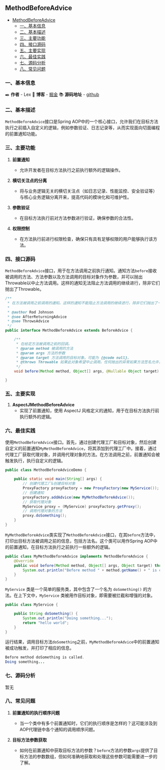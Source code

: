 ## MethodBeforeAdvice

- [MethodBeforeAdvice](#MethodBeforeAdvice)
    - [一、基本信息](#一基本信息)
    - [二、基本描述](#二基本描述)
    - [三、主要功能](#三主要功能)
    - [四、接口源码](#四接口源码)
    - [五、主要实现](#五主要实现)
    - [六、最佳实践](#六最佳实践)
    - [七、源码分析](#七源码分析)
    - [八、常见问题](#八常见问题)

### 一、基本信息

✒️ **作者** - Lex 📝 **博客** - [掘金](https://juejin.cn/user/4251135018533068/posts) 📚 **源码地址** - [github](https://github.com/xuchengsheng/spring-reading)

### 二、基本描述

`MethodBeforeAdvice`接口是Spring AOP中的一个核心接口，允许我们在目标方法执行之前插入自定义的逻辑，例如参数验证、日志记录等，从而实现面向切面编程的前置通知功能。

### 三、主要功能

1. **前置通知**

   + 允许开发者在目标方法执行之前执行额外的逻辑操作。

2. **横切关注点的分离**

   + 将与业务逻辑无关的横切关注点（如日志记录、性能监控、安全验证等）与核心业务逻辑分离开来，提高代码的模块化和可维护性。

3. **参数验证**

   + 在目标方法执行前对方法参数进行验证，确保参数的合法性。

4. **权限控制**

   + 在方法执行前进行权限检查，确保只有具有足够权限的用户能够执行该方法。

### 四、接口源码

`MethodBeforeAdvice`接口，用于在方法调用之前执行通知。通知方法`before`接收被调用的方法、方法参数以及方法调用的目标对象作为参数，并可以抛出Throwable以中止方法调用。这样的通知无法阻止方法调用的继续进行，除非它们抛出了Throwable。

```java
/**
 * 在方法被调用之前调用的通知。这样的通知不能阻止方法调用的继续进行，除非它们抛出了一个Throwable。
 *
 * @author Rod Johnson
 * @see AfterReturningAdvice
 * @see ThrowsAdvice
 */
public interface MethodBeforeAdvice extends BeforeAdvice {

	/**
	 * 在给定方法被调用之前的回调。
	 * @param method 被调用的方法
	 * @param args 方法的参数
	 * @param target 方法调用的目标对象。可能为 {@code null}。
	 * @throws Throwable 如果此对象希望中止调用。任何抛出的异常如果方法签名允许，将返回给调用者。否则异常将作为运行时异常进行包装。
	 */
	void before(Method method, Object[] args, @Nullable Object target) throws Throwable;

}
```

### 五、主要实现

1. **AspectJMethodBeforeAdvice**
   - 实现了前置通知，使用 AspectJ 风格定义的通知，用于在目标方法执行前执行额外的逻辑。

### 六、最佳实践

使用`MethodBeforeAdvice`接口。首先，通过创建代理工厂和目标对象，然后创建自定义的前置通知`MyMethodBeforeAdvice`，将其添加到代理工厂中。接着，通过代理工厂获取代理对象，并调用代理对象的方法。在方法调用之前，前置通知会被触发执行，执行自定义的逻辑。

```java
public class MethodBeforeAdviceDemo {

    public static void main(String[] args) {
        // 创建代理工厂&创建目标对象
        ProxyFactory proxyFactory = new ProxyFactory(new MyService());
        // 创建通知
        proxyFactory.addAdvice(new MyMethodBeforeAdvice());
        // 获取代理对象
        MyService proxy = (MyService) proxyFactory.getProxy();
        // 调用代理对象的方法
        proxy.doSomething();
    }
}
```

`MyMethodBeforeAdvice`类实现了`MethodBeforeAdvice`接口，在其`before`方法中，打印出目标方法被调用之前的信息，包括方法名。这个类可以用作Spring AOP中的前置通知，在目标方法执行之前执行一些额外的逻辑。

```java
public class MyMethodBeforeAdvice implements MethodBeforeAdvice {
    @Override
    public void before(Method method, Object[] args, Object target) throws Throwable {
        System.out.println("Before method " + method.getName() + " is called.");
    }
}
```

`MyService` 类是一个简单的服务类，其中包含了一个名为 `doSomething()` 的方法。在上下文中，`MyService` 类被用作目标对象，即需要被拦截和增强的对象。

```java
public class MyService {

    public String doSomething() {
        System.out.println("Doing something...");
        return "hello world";
    }
}
```

运行结果，调用目标方法`doSomething`之前，`MyMethodBeforeAdvice`中的前置通知被成功触发，并打印了相应的信息。

```java
Before method doSomething is called.
Doing something...
```

### 七、源码分析

暂无

### 八、常见问题

1. **前置通知的执行顺序问题**

   + 当一个类中有多个前置通知时，它们的执行顺序是怎样的？这可能涉及到AOP代理链中各个通知的调用顺序问题。

2. **目标方法参数获取**

   + 如何在前置通知中获取目标方法的参数？`before`方法的参数`args`提供了目标方法的参数数组，但如何准确地获取和处理这些参数可能需要进一步的了解。